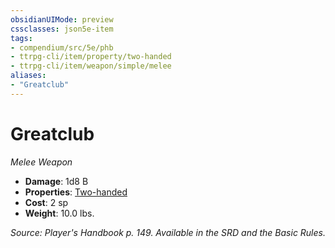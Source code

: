 ```yaml
---
obsidianUIMode: preview
cssclasses: json5e-item
tags:
- compendium/src/5e/phb
- ttrpg-cli/item/property/two-handed
- ttrpg-cli/item/weapon/simple/melee
aliases: 
- "Greatclub"
---
```

# Greatclub
*Melee Weapon*  

- **Damage**: 1d8 B
- **Properties**: [Two-handed](/3-Mechanics/CLI/rules/item-properties.md#Two-handed)
- **Cost**: 2 sp
- **Weight**: 10.0 lbs.

*Source: Player's Handbook p. 149. Available in the SRD and the Basic Rules.*